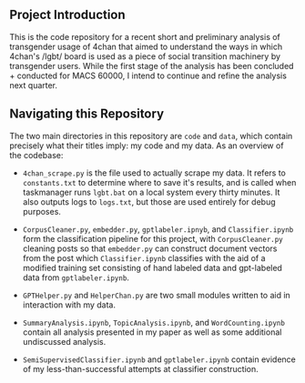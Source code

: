 ## Project Introduction

This is the code repository for a recent short and preliminary analysis of transgender usage of 4chan that aimed to understand the ways in which 4chan's /lgbt/ board is used as a piece of social transition machinery by transgender users. While the first stage of the analysis has been concluded + conducted for MACS 60000, I intend to continue and refine the analysis next quarter.

## Navigating this Repository

The two main directories in this repository are `code` and `data`, which contain precisely what their titles imply: my code and my data. As an overview of the codebase:

* `4chan_scrape.py` is the file used to actually scrape my data. It refers to `constants.txt` to determine where to save it's results, and is called when taskmanager runs `lgbt.bat` on a local system every thirty minutes. It also outputs logs to `logs.txt`, but those are used entirely for debug purposes.

* `CorpusCleaner.py`, `embedder.py`, `gptlabeler.ipnyb`, and `Classifier.ipynb` form the classification pipeline for this project, with `CorpusCleaner.py` cleaning posts so that `embedder.py` can construct document vectors from the post which `Classifier.ipynb` classifies with the aid of a modified training set consisting of hand labeled data and gpt-labeled data from `gptlabeler.ipynb`. 

* `GPTHelper.py` and `HelperChan.py` are two small modules written to aid in interaction with my data. 

* `SummaryAnalysis.ipynb`, `TopicAnalysis.ipynb`, and `WordCounting.ipynb` contain all analysis presented in my paper as well as some additional undiscussed analysis.

* `SemiSupervisedClassifier.ipynb` and `gptlabeler.ipynb` contain evidence of my less-than-successful attempts at classifier construction.